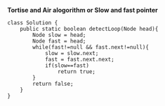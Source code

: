 **Tortise and Air alogorithm or Slow and fast pointer**
```
class Solution {
    public static boolean detectLoop(Node head){
        Node slow = head;
        Node fast = head;
        while(fast!=null && fast.next!=null){
            slow = slow.next;
            fast = fast.next.next;
            if(slow==fast)
                return true;
        }
        return false;
    }
}
```
